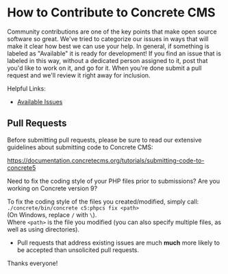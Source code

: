 
#  How to Contribute to Concrete CMS

Community contributions are one of the key points that make open source software so great. We've tried to categorize our issues in ways that will make it clear how best we can use your help. In general, if something is labeled as "Available" it is ready for development! If you find an issue that is labeled in this way, without a dedicated person assigned to it, post that you'd like to work on it, and go for it. When you're done submit a pull request and we'll review it right away for inclusion.

Helpful Links:

* [Available Issues](https://github.com/concrete5/concrete5/issues?q=is%3Aopen+is%3Aissue+no%3Aassignee+label%3AStatus%3AAvailable)

## Pull Requests

Before submitting pull requests, please be sure to read our extensive guidelines about submitting code to Concrete CMS:

https://documentation.concretecms.org/tutorials/submitting-code-to-concrete5

Need to fix the coding style of your PHP files prior to submissions? Are you working on Concrete version 9? 

To fix the coding style of the files you created/modified, simply call:  
  `./concrete/bin/concrete c5:phpcs fix <path>`  
  (On Windows, replace `/` with `\`).  
  Where `<path>` is the file you modified (you can also specify multiple files, as well as using directories).

- Pull requests that address existing issues are much **much** more likely to be accepted than unsolicited pull requests. 

Thanks everyone!
